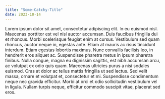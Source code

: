 ```yaml
---
title: "Some-Catchy-Title"
date: 2023-10-14
---
```


Lorem ipsum dolor sit amet, consectetur adipiscing elit. In eu euismod nisl. Maecenas porttitor est vel nisl auctor accumsan. Duis faucibus fringilla dui et rhoncus. Morbi scelerisque feugiat enim at cursus. Vestibulum sed quam rhoncus, auctor neque in, egestas ante. Etiam at mauris ac risus tincidunt interdum. Etiam egestas lobortis maximus. Nunc convallis facilisis leo, in hendrerit eros aliquet ac. Suspendisse pharetra metus in ipsum pharetra finibus. Nulla congue, magna eu dignissim sagittis, est nibh accumsan arcu, ac volutpat ex odio quis quam. Maecenas ultricies purus a nisi sodales euismod. Cras at dolor ac tellus mattis fringilla ut sed lectus. Sed velit massa, ornare et volutpat et, consectetur et mi. Suspendisse condimentum neque nec gravida efficitur. Morbi at orci et odio sollicitudin vestibulum vel in ligula. Nullam turpis neque, efficitur commodo suscipit vitae, placerat sed eros.
